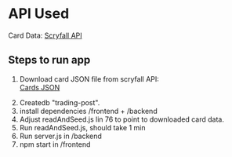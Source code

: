 # API Used

Card Data: [Scryfall API][API]

[API]: https://scryfall.com/docs/api

## Steps to run app

1) Download card JSON file from scryfall API:  
[Cards JSON][Cards]

[Cards]: https://data.scryfall.io/default-cards/default-cards-20230709090727.json

2) Createdb "trading-post".
3) install dependencies /frontend + /backend
3) Adjust readAndSeed.js lin 76 to point to downloaded card data.
3) Run readAndSeed.js, should take 1 min
4) Run server.js in /backend
5) npm start in /frontend